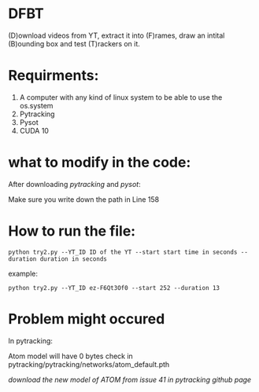 # DFBT
(D)ownload videos from YT, extract it into (F)rames, draw an intital (B)ounding box and test (T)rackers on it. 

# Requirments:
1. A computer with any kind of linux system to be able to use the os.system
2. Pytracking
3. Pysot
4. CUDA 10


# what to modify in the code:
After downloading *pytracking* and *pysot*:

Make sure you write down the path in Line 158


# How to run the file:
`python try2.py --YT_ID ID of the YT --start start time in seconds --duration duration in seconds`

example:

`python try2.py --YT_ID ez-F6Qt3Of0 --start 252 --duration 13`

# Problem might occured
In pytracking:

Atom model will have 0 bytes check in pytracking/pytracking/networks/atom_default.pth 

  *download the new model of ATOM from issue 41 in pytracking github page*
